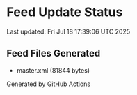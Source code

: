 # Feed Update Status
Last updated: Fri Jul 18 17:39:06 UTC 2025

## Feed Files Generated
- master.xml (81844 bytes)

Generated by GitHub Actions

